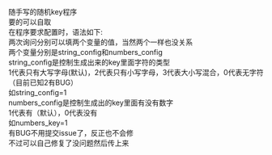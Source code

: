随手写的随机key程序  
要的可以自取  
在程序要求配置时，语法如下:  
两次询问分别可以填两个变量的值，当然两个一样也没关系  
两个变量分别是string_config和numbers_config  
string_config是控制生成出来的key里面字符的类型  
1代表只有大写字母(默认)，2代表只有小写字母，3代表大小写混合，0代表无字符（目前已知2有BUG）  
如string_config=1  
numbers_config是控制生成出的key里面有没有数字  
1代表有（默认），0代表没有  
如numbers_key=1  
有BUG不用提交issue了，反正也不会修  
不过可以自己修复了没问题然后传上来  
